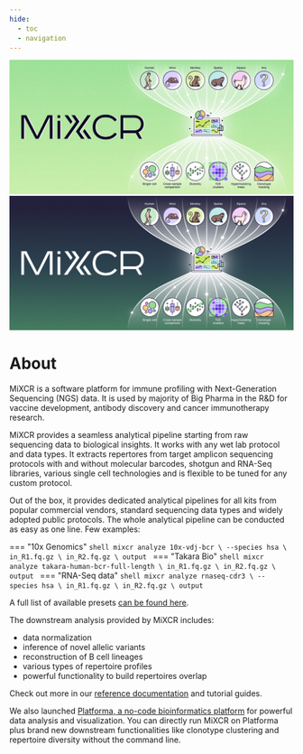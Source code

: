 ```yaml
---
hide:
  - toc
  - navigation
---
```

<style>
  .md-content__button {
    display: none;
  }
  .md-content > .md-content__inner {
      margin: 0 auto;
  }
</style>

![](about-light.svg#only-light)
![](about-dark.svg#only-dark)


# About

MiXCR is a software platform for immune profiling with Next-Generation Sequencing (NGS) data. It is used by majority of Big Pharma in the R&D for vaccine development, antibody discovery and cancer immunotherapy research.

MiXCR provides a seamless analytical pipeline starting from raw sequencing data to biological insights. It works with any wet lab protocol and data types. It extracts repertores from target amplicon sequencing protocols with and without molecular barcodes, shotgun and RNA-Seq libraries, various single cell technologies and is flexible to be tuned for any custom protocol.

Out of the box, it provides dedicated analytical pipelines for all kits from popular commercial vendors, standard sequencing data types and widely adopted public protocols. The whole analytical pipeline can be conducted as easy as one line. Few examples:

=== "10x Genomics"
    ```shell
    mixcr analyze 10x-vdj-bcr \
          --species hsa \
          in_R1.fq.gz \
          in_R2.fq.gz \
          output
    ```
=== "Takara Bio"
    ```shell
    mixcr analyze takara-human-bcr-full-length \
          in_R1.fq.gz \
          in_R2.fq.gz \
          output
    ```
=== "RNA-Seq data"
    ```shell
    mixcr analyze rnaseq-cdr3 \
          --species hsa \
          in_R1.fq.gz \
          in_R2.fq.gz \
          output
    ```

A full list of available presets [can be found here](reference/overview-built-in-presets.md).

The downstream analysis provided by MiXCR includes: 

 - data normalization
 - inference of novel allelic variants
 - reconstruction of B cell lineages
 - various types of repertoire profiles
 - powerful functionality to build repertoires overlap
 
Check out more in our [reference documentation](reference/overview-analysis-overview.md) and tutorial guides. 

We also launched [Platforma, a no-code bioinformatics platform](https://platforma.bio?utm_source=MiXCR&utm_medium=website&utm_campaign=referral_MiXCR_website&utm_id=MiXCR) for powerful data analysis and visualization. You can directly run MiXCR on Platforma plus brand new downstream functionalities like clonotype clustering and repertoire diversity without the command line. 

